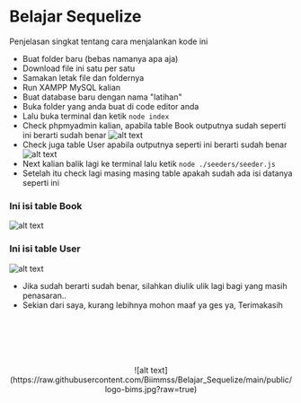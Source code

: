# Belajar Sequelize

Penjelasan singkat tentang cara menjalankan kode ini

- Buat folder baru (bebas namanya apa aja)
- Download file ini satu per satu
- Samakan letak file dan foldernya
- Run XAMPP MySQL kalian
- Buat database baru dengan nama "latihan"
- Buka folder yang anda buat di code editor anda
- Lalu buka terminal dan ketik
```node index```
- Check phpmyadmin kalian, apabila table Book outputnya sudah seperti ini berarti sudah benar
![alt text](https://raw.githubusercontent.com/Biimmss/Belajar_Sequelize/main/public/book2.jpg?raw=true)
- Check juga table User apabila outputnya seperti ini berarti sudah benar ![alt text](https://raw.githubusercontent.com/Biimmss/Belajar_Sequelize/main/public/user2.jpg?raw=true)
- Next kalian balik lagi ke terminal lalu ketik 
```node ./seeders/seeder.js```
- Setelah itu check lagi masing masing table apakah sudah ada isi datanya seperti ini

### Ini isi table Book
![alt text](https://raw.githubusercontent.com/Biimmss/Belajar_Sequelize/main/public/book.jpg?raw=true)

### Ini isi table User
![alt text](https://raw.githubusercontent.com/Biimmss/Belajar_Sequelize/main/public/user.jpg?raw=true)

- Jika sudah berarti sudah benar, silahkan diulik ulik lagi bagi yang masih penasaran..
- Sekian dari saya, kurang lebihnya mohon maaf ya ges ya, Terimakasih
<br>
<br>
<br>
<br>
<br>

<div align="center">
![alt text](https://raw.githubusercontent.com/Biimmss/Belajar_Sequelize/main/public/logo-bims.jpg?raw=true)
</div>


